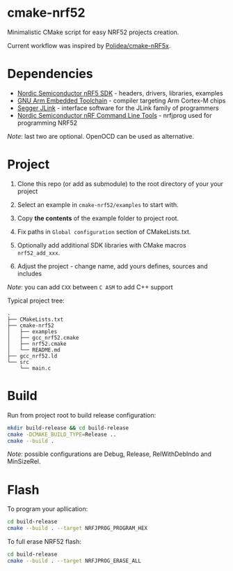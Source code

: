 # cmake-nrf52

Minimalistic CMake script for easy NRF52 projects creation.

Current workflow was inspired by [Polidea/cmake-nRF5x](https://github.com/Polidea/cmake-nRF5x).

# Dependencies

- [Nordic Semiconductor nRF5 SDK](https://www.nordicsemi.com/Software-and-tools/Software/nRF5-SDK) - headers, drivers, libraries, examples
- [GNU Arm Embedded Toolchain](https://developer.arm.com/tools-and-software/open-source-software/developer-tools/gnu-toolchain/gnu-rm/downloads) - compiler targeting Arm Cortex-M chips
- [Segger JLink](https://www.segger.com/downloads/jlink) - interface software for the JLink family of programmers
- [Nordic Semiconductor nRF Command Line Tools](https://www.nordicsemi.com/Software-and-Tools/Development-Tools/nRF-Command-Line-Tools) - nrfjprog used for programming NRF52

_Note_: last two are optional. OpenOCD can be used as alternative.

# Project

1. Clone this repo (or add as submodule) to the root directory of your your project

1. Select an example in ```cmake-nrf52/examples``` to start with.

1. Copy **the contents** of the example folder to project root.

1. Fix paths in ```Global configuration``` section of CMakeLists.txt.

1. Optionally add additional SDK libraries with CMake macros ```nrf52_add_xxx```.

1. Adjust the project - change name, add yours defines, sources and includes

_Note_: you can add `CXX` between `C ASM` to add C++ support

Typical project tree:

```
.
├── CMakeLists.txt
├── cmake-nrf52
│   ├── examples
│   ├── gcc_nrf52.cmake
│   ├── nrf52.cmake
│   └── README.md
├── gcc_nrf52.ld
└── src
    └── main.c
```

# Build

Run from project root to build release configuration:

```bash
mkdir build-release && cd build-release
cmake -DCMAKE_BUILD_TYPE=Release ..
cmake --build .
```

_Note_: possible configurations are Debug, Release, RelWithDebIndo and MinSizeRel.

# Flash

To program your apllication:

```bash
cd build-release
cmake --build . --target NRFJPROG_PROGRAM_HEX
```

To full erase NRF52 flash:

```bash
cd build-release
cmake --build . --target NRFJPROG_ERASE_ALL
```
